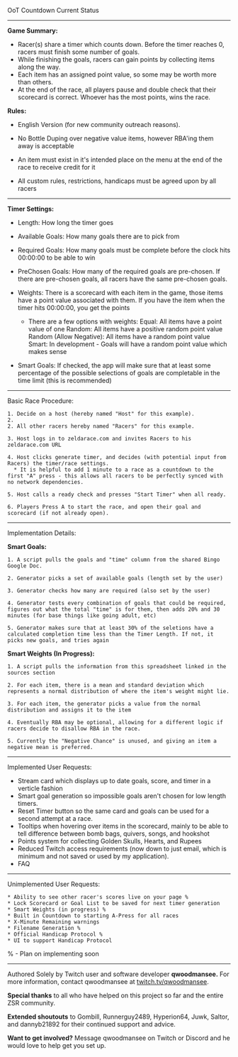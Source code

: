 OoT Countdown Current Status

----------------------------------------------------------------------------------
**Game Summary:**

* Racer(s) share a timer which counts down. Before the timer reaches 0, racers must finish some number of goals.
* While finishing the goals, racers can gain points by collecting items along the way.
* Each item has an assigned point value, so some may be worth more than others.
* At the end of the race, all players pause and double check that their scorecard is correct. Whoever has the most points, wins the race.
	 
**Rules:**

*  English Version (for new community outreach reasons).
	
* No Bottle Duping over negative value items, however RBA'ing them away is acceptable

* An item must exist in it's intended place on the menu at the end of the race to receive credit for it 

* All custom rules, restrictions, handicaps must be agreed upon by all racers
    
-----------------------------------------------------------
**Timer Settings:**

* Length: How long the timer goes

* Available Goals: How many goals there are to pick from

* Required Goals: How many goals must be complete before the clock hits 00:00:00 to be able to win

* PreChosen Goals: How many of the required goals are pre-chosen. If there are pre-chosen goals, all racers have the same pre-chosen goals.

* Weights: There is a scorecard with each item in the game, those items have a point value associated with them. If you have the item when the timer hits 00:00:00, you get the points
    
     * There are a few options with weights:
        	Equal: All items have a point value of one
        	Random: All items have a positive random point value
        	Random (Allow Negative): All items have a random point value
        	Smart: In development - Goals will have a random point value which makes sense

* Smart Goals: If checked, the app will make sure that at least some percentage of the possible selections of goals are completable in the time limit (this is recommended)
    
------------------------------------------------------------------------------------------

Basic Race Procedure:
	
	1. Decide on a host (hereby named "Host" for this example).
	2. 
	2. All other racers hereby named "Racers" for this example.

	3. Host logs in to zeldarace.com and invites Racers to his zeldarace.com URL

	4. Host clicks generate timer, and decides (with potential input from Racers) the timer/race settings.
	  * It is helpful to add 1 minute to a race as a countdown to the first "A" press - this allows all racers to be perfectly synced with no network dependencies.

	5. Host calls a ready check and presses "Start Timer" when all ready.

	6. Players Press A to start the race, and open their goal and scorecard (if not already open).

------------------------------------------------------------------------------------------

Implementation Details:

**Smart Goals:**

	1. A script pulls the goals and "time" column from the shared Bingo Google Doc.
		
	2. Generator picks a set of available goals (length set by the user)

	3. Generator checks how many are required (also set by the user)

	4. Generator tests every combination of goals that could be required, figures out what the total "time" is for them, then adds 20% and 30 minutes (for base things like going adult, etc)

	5. Generator makes sure that at least 30% of the seletions have a calculated completion time less than the Timer Length. If not, it picks new goals, and tries again
	
**Smart Weights (In Progress):**

	1. A script pulls the information from this spreadsheet linked in the sources section

	2. For each item, there is a mean and standard deviation which represents a normal distribution of where the item's weight might lie.

	3. For each item, the generator picks a value from the normal distribution and assigns it to the item

	4. Eventually RBA may be optional, allowing for a different logic if racers decide to disallow RBA in the race.

	5. Currently the "Negative Chance" is unused, and giving an item a negative mean is preferred.
			
--------------------------------------------------------------------------------------

Implemented User Requests:
 
* Stream card which displays up to date goals, score, and timer in a verticle fashion
* Smart goal generation so impossible goals aren't chosen for low length timers.
*  Reset Timer button so the same card and goals can be used for a second attempt at a race.
* Tooltips when hovering over items in the scorecard, mainly to be able to tell difference between bomb bags, quivers, songs, and hookshot
* Points system for collecting Golden Skulls, Hearts, and Rupees
* Reduced Twitch access requirements (now down to just email, which is minimum and not saved or used by my application).
* FAQ 
	
---------------------------------------------------------------------------------------

Unimplemented User Requests:

	* Ability to see other racer's scores live on your page %
	* Lock Scorecard or Goal List to be saved for next timer generation 
	* Smart Weights (in progress) %
	* Built in Countdown to starting A-Press for all races
	* X-Minute Remaining warnings 
	* Filename Generation %
	* Official Handicap Protocol %
	* UI to support Handicap Protocol
		
 % - Plan on implementing soon
			
------------------------------------------------------------------------------------------

Authored Solely by Twitch user and software developer **qwoodmansee.**
For more information, contact qwoodmansee at [twitch.tv/qwoodmansee](twitch.tv/qwoodmansee).

**Special thanks** to all who have helped on this project so far and the entire ZSR community.

**Extended shoutouts** to Gombill, Runnerguy2489, Hyperion64, Juwk, Saltor, and dannyb21892 for their continued support and advice.
	
**Want to get involved?** Message qwoodmansee on Twitch or Discord and he would love to help get you set up.
